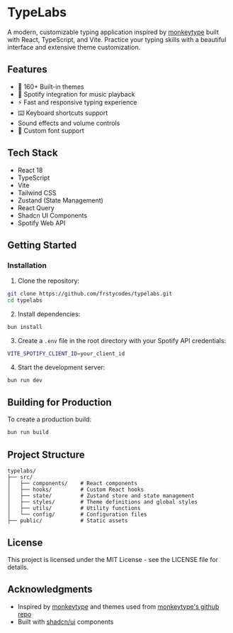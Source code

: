 # TypeLabs

A modern, customizable typing application inspired by [monkeytype](https://monkeytype.com) built with React, TypeScript, and Vite. Practice your typing skills with a beautiful interface and extensive theme customization.

## Features

- 🎨 160+ Built-in themes
- 🎵 Spotify integration for music playback
- ⚡️ Fast and responsive typing experience
- ⌨️ Keyboard shortcuts support
- Sound effects and volume controls
- 🎯 Custom font support

## Tech Stack

- React 18
- TypeScript
- Vite
- Tailwind CSS
- Zustand (State Management)
- React Query
- Shadcn UI Components
- Spotify Web API

## Getting Started


### Installation

1. Clone the repository:

```bash
git clone https://github.com/frstycodes/typelabs.git
cd typelabs
```

2. Install dependencies:

```bash
bun install
```

3. Create a `.env` file in the root directory with your Spotify API credentials:

```bash
VITE_SPOTIFY_CLIENT_ID=your_client_id
```

4. Start the development server:

```bash
bun run dev
```


## Building for Production

To create a production build:

```bash
bun run build
```

## Project Structure

```
typelabs/
├── src/
│   ├── components/    # React components
│   ├── hooks/         # Custom React hooks
│   ├── state/         # Zustand store and state management
│   ├── styles/        # Theme definitions and global styles
│   ├── utils/         # Utility functions
│   └── config/        # Configuration files
├── public/            # Static assets
```


## License

This project is licensed under the MIT License - see the LICENSE file for details.

## Acknowledgments

- Inspired by [monkeytype](https://monkeytype.com) and themes used from [monkeytype's github repo](https://github.com/monkeytypegame/monkeytype)
- Built with [shadcn/ui](https://ui.shadcn.com/) components
